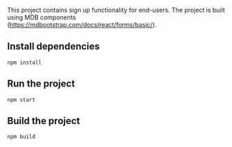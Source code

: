 This project contains sign up functionality for end-users. The project is built using MDB components (https://mdbootstrap.com/docs/react/forms/basic/).

## Install dependencies

`npm install`

## Run the project

`npm start`

## Build the project

`npm build`
